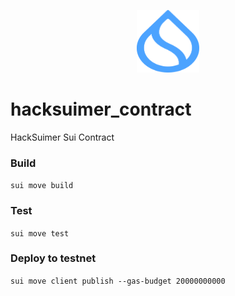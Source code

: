<p align="center">
<img src="https://raw.githubusercontent.com/MystenLabs/sui/refs/heads/main/docs/site/static/img/logo.svg" alt="Logo" width="100" height="100">
</p>


# hacksuimer_contract
HackSuimer Sui Contract 

### Build

`sui move build`

### Test

`sui move test`

### Deploy to testnet 

`sui move client publish --gas-budget 20000000000`

